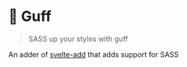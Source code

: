 # 💩 Guff

> SASS up your styles with guff

An adder of [svelte-add](https://github.com/svelte-add) that adds support for SASS
